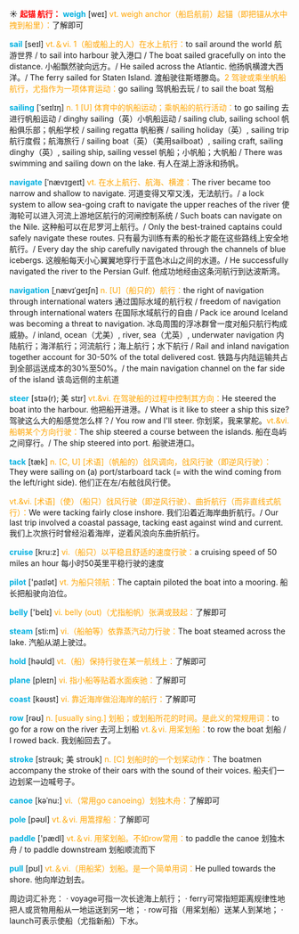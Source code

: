 ☀ <font color="red">**起锚 航行：**</font>
<font color="sky blue">**weigh**</font> [weɪ] 
<font color="orange">vt. weigh anchor（船启航前）起锚（即把锚从水中拽到船里）：</font>了解即可 

<font color="sky blue">**sail**</font> [seɪl] 
<font color="orange">vt.＆vi. 1（船或船上的人）在水上航行：</font>to sail around the world 航游世界 / to sail into harbour 驶入港口 / The boat sailed gracefully on into the distance. 小船飘然驶向远方。/ He sailed across the Atlantic. 他扬帆横渡大西洋。/ The ferry sailed for Staten Island. 渡船驶往斯塔滕岛。<font color="orange">2 驾驶或乘坐帆船航行，尤指作为一项体育运动：</font>go sailing 驾帆船去玩 / to sail the boat 驾船
           
<font color="sky blue">**sailing**</font> [ˈseɪlɪŋ]
<font color="orange">n. 1 [U] 体育中的帆船运动；乘帆船的航行活动：</font>to go sailing 去进行帆船运动 / dinghy sailing（英）小帆船运动 / sailing club, sailing school 帆船俱乐部；帆船学校 / sailing regatta 帆船赛 / sailing holiday（英）, sailing trip 航行度假；航海旅行 / sailing boat（英）（美用sailboat）, sailing craft, sailing dinghy（英）, sailing ship, sailing vessel 帆船；小帆船；大帆船 / There was swimming and sailing down on the lake. 有人在湖上游泳和扬帆。
           
<font color="sky blue">**navigate**</font> [ˈnævɪgeɪt]
<font color="orange">vt. 在水上航行、航海、横渡：</font>The river became too narrow and shallow to navigate. 河道变得又窄又浅，无法航行。/ a lock system to allow sea-going craft to navigate the upper reaches of the river 使海轮可以进入河流上游地区航行的河闸控制系统 / Such boats can navigate on the Nile. 这种船可以在尼罗河上航行。/ Only the best-trained captains could safely navigate these routes. 只有最为训练有素的船长才能在这些路线上安全地航行。/ Every day the ship carefully navigated through the channels of blue icebergs. 这艘船每天小心翼翼地穿行于蓝色冰山之间的水道。/ He successfully navigated the river to the Persian Gulf. 他成功地经由这条河航行到达波斯湾。
           
<font color="sky blue">**navigation**</font> [ˌnævɪˈgeɪʃn]
<font color="orange">n. [U]（船只的）航行：</font>the right of navigation through international waters 通过国际水域的航行权 / freedom of navigation through international waters 在国际水域航行的自由 / Pack ice around Iceland was becoming a threat to navigation. 冰岛周围的浮冰群曾一度对船只航行构成威胁。/ inland, ocean（尤美）, river, sea（尤英）, underwater navigation 内陆航行；海洋航行；河流航行；海上航行；水下航行 / Rail and inland navigation together account for 30-50% of the total delivered cost. 铁路与内陆运输共占到全部运送成本的30%至50%。/ the main navigation channel on the far side of the island 该岛远侧的主航道

<font color="sky blue">**steer**</font> [stɪə(r); 美 stɪr]
<font color="orange">vt.&vi. 在驾驶船的过程中控制其方向：</font>He steered the boat into the harbour. 他把船开进港。/ What is it like to steer a ship this size? 驾驶这么大的船感觉怎么样？/ You row and I'll steer. 你划桨，我来掌舵。<font color="orange">vt.&vi. 船朝某个方向行驶：</font>The ship steered a course between the islands. 船在岛屿之间穿行。/ The ship steered into port. 船驶进港口。
                  
<font color="sky blue">**tack**</font> [tæk]
<font color="orange">n. [C, U] [术语]（帆船的）戗风调向，戗风行驶（即逆风行驶）：</font>They were sailing on (a) port/starboard tack (= with the wind coming from the left/right side). 他们正在左/右舷戗风行使。

<font color="orange">vt.&vi. [术语]（使）（船只）戗风行驶（即逆风行驶）、曲折航行（而非直线式航行）：</font>We were tacking fairly close inshore. 我们沿着近海岸曲折航行。/ Our last trip involved a coastal passage, tacking east against wind and current. 我们上次旅行时曾经沿着海岸，逆着风浪向东曲折航行。

<font color="sky blue">**cruise**</font> [kru:z]
<font color="orange">vi.（船只）以平稳且舒适的速度行驶：</font>a cruising speed of 50 miles an hour 每小时50英里平稳行驶的速度

<font color="sky blue">**pilot**</font> ['paɪlət] 
<font color="orange">vt. 为船只领航：</font>The captain piloted the boat into a mooring. 船长把船驶向泊位。

<font color="sky blue">**belly**</font> ['belɪ] 
<font color="orange">vi. belly (out)（尤指船帆）张满或鼓起：</font>了解即可

<font color="sky blue">**steam**</font> [sti:m] 
<font color="orange">vi.（船舶等）依靠蒸汽动力行驶：</font>The boat steamed across the lake. 汽船从湖上驶过。

<font color="sky blue">**hold**</font> [həʊld] 
<font color="orange">vt.（船）保持行驶在某一航线上：</font>了解即可

<font color="sky blue">**plane**</font> [pleɪn] 
<font color="orange">vi. 指小船等贴着水面疾驰：</font>了解即可

<font color="sky blue">**coast**</font> [kəʊst] 
<font color="orange">vi. 靠近海岸做沿海岸的航行：</font>了解即可

<font color="sky blue">**row**</font> [rəʊ] 
<font color="orange">n. [usually sing.] 划船；或划船所花的时间。是此义的常规用词：</font>to go for a row on the river 去河上划船 <font color="orange">vt.＆vi. 用桨划船：</font>to row the boat 划船 / I rowed back. 我划船回去了。
            
<font color="sky blue">**stroke**</font> [strəʊk; 美 stroʊk]
<font color="orange">n. [C] 划船时的一个划桨动作：</font>The boatmen accompany the stroke of their oars with the sound of their voices. 船夫们一边划桨一边喊号子。          

<font color="sky blue">**canoe**</font> [kəˈnu:]
<font color="orange">vi.（常用go canoeing）划独木舟：</font>了解即可

<font color="sky blue">**pole**</font> [pəʊl] 
<font color="orange">vt.＆vi. 用篙撑船：</font>了解即可

<font color="sky blue">**paddle**</font> ['pædl] 
<font color="orange">vt.＆vi. 用桨划船。不如row常用：</font>to paddle the canoe 划独木舟 / to paddle downstream 划船顺流而下

<font color="sky blue">**pull**</font> [pʊl] 
<font color="orange">vt.＆vi.（用船桨）划船。是一个简单用词：</font>He pulled towards the shore. 他向岸边划去。

周边词汇补充：
· voyage可指一次长途海上航行；
· ferry可常指短距离规律性地把人或货物用船从一地运送到另一地；
· row可指（用桨划船）送某人到某地；
· launch可表示使船（尤指新船）下水。
